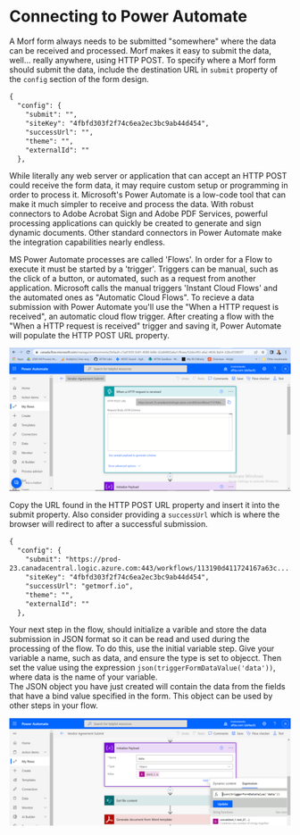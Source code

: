 # Connecting to Power Automate

A Morf form always needs to be submitted "somewhere" where the data can be received and processed.   Morf makes it easy to submit the data, well... really anywhere, using HTTP POST.
To specify where a Morf form should submit the data, include the destination URL in `submit` property of the `config` section of the form design.

    {
      "config": {
        "submit": "",
        "siteKey": "4fbfd303f2f74c6ea2ec3bc9ab44d454",
        "successUrl": "",
        "theme": "",
        "externalId": ""
      },
  
While literally any web server or application that can accept an HTTP POST could receive the form data, it may require custom setup or programming in order to process it.
Microsoft's Power Automate is a low-code tool that can make it much simpler to receive and process the data.  With robust connectors to Adobe Acrobat Sign and Adobe PDF Services, powerful processing applications can quickly be created to generate and sign dynamic documents.
Other standard connectors in Power Automate make the integration capabilities nearly endless.

MS Power Automate processes are called 'Flows'.  In order for a Flow to execute it must be started by a 'trigger'.  Triggers can be manual, such as the click of a button, or automated, such as a request from another application.
Microsoft calls the manual triggers 'Instant Cloud Flows' and the automated ones as "Automatic Cloud Flows".   To recieve a data submission with Power Automate you'll use the "When a HTTP request is received", an automatic cloud flow trigger.  After creating a flow with the "When a HTTP request is received" trigger and saving it, Power Automate will populate the HTTP POST URL property.

![Power Automate HTTP step](pahttp.PNG)

Copy the URL found in the HTTP POST URL property and insert it into the submit property.   Also consider providing a `successUrl` which is where the browser will redirect to after a successful submission.

    {
      "config": {
        "submit": "https://prod-23.canadacentral.logic.azure.com:443/workflows/113190d411724167a63c....",
        "siteKey": "4fbfd303f2f74c6ea2ec3bc9ab44d454",
        "successUrl": "getmorf.io",
        "theme": "",
        "externalId": ""
      },
      
   Your next step in the flow, should initialize a varible and store the data submission in JSON format so it can be read and used during the processing of the flow.
   To do this, use the initial variable step.  Give your variable a name, such as data, and ensure the type is set to objecct.  Then set the value using the expression `json(triggerFormDataValue('data'))`, where data is the name of your variable.  
   The JSON object you have just created will contain the data from the fields that have a bind value specified in the form.   This object can be used by other steps in your flow. 
   
   ![Power Automate Payload Initiation](painitpayload.PNG)
